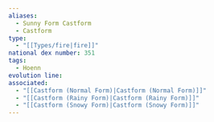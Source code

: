 ```yaml
---
aliases:
  - Sunny Form Castform
  - Castform
type:
  - "[[Types/fire|fire]]"
national dex number: 351
tags:
  - Hoenn
evolution line: 
associated:
  - "[[Castform (Normal Form)|Castform (Normal Form)]]"
  - "[[Castform (Rainy Form)|Castform (Rainy Form)]]"
  - "[[Castform (Snowy Form)|Castform (Snowy Form)]]"
---
```

